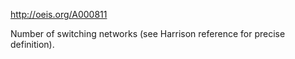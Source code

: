 http://oeis.org/A000811

Number of switching networks (see Harrison reference for precise definition).

